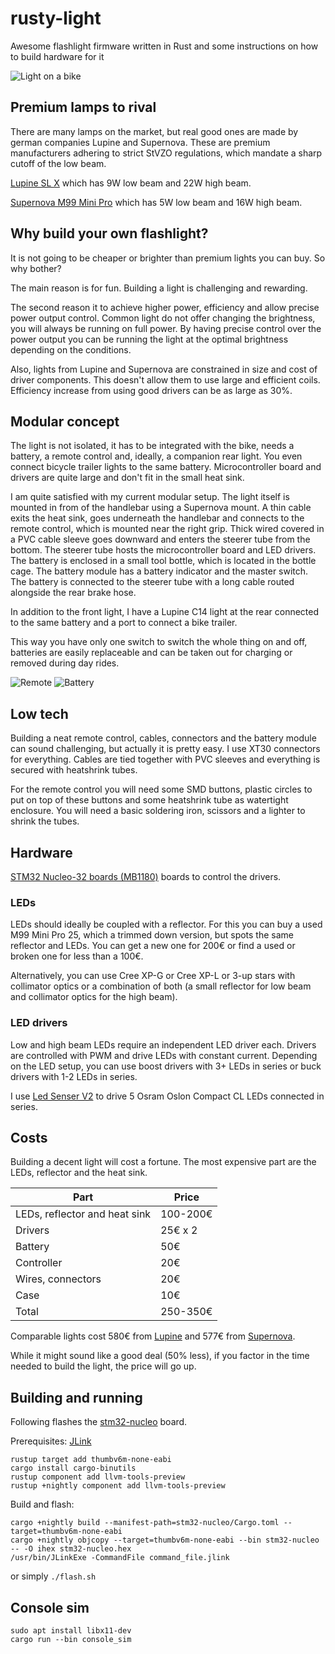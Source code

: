 # rusty-light

Awesome flashlight firmware written in Rust and some instructions on how to build hardware for it

![Light on a bike](./img/light_front.jpeg)

## Premium lamps to rival

There are many lamps on the market, but real good ones are made by german companies Lupine and Supernova.
These are premium manufacturers adhering to strict StVZO regulations, which mandate a sharp cutoff of the
low beam.

[Lupine SL X](https://www.lupine.de/products/e-bike-lights/sl-x/sl-x-(25km-h)) which has 9W low beam and 22W high beam.

[Supernova M99 Mini Pro](https://r2-bike.com/SUPERNOVA-Front-Light-M99-Mini-PRO-B54-Black-Edition-with-Battery-Pack-StVZO)
which has 5W low beam and 16W high beam.

## Why build your own flashlight?

It is not going to be cheaper or brighter than premium lights you can buy. So why bother?

The main reason is for fun. Building a light is challenging and rewarding.

The second reason it to achieve higher power, efficiency and allow precise power output
control. Common light do not offer changing the brightness, you will always be running on full power.
By having precise control over the power output you can be running the light at the optimal brightness depending on the
conditions.

Also, lights from Lupine and Supernova are constrained in size and cost of driver components.
This doesn't allow them to use large and efficient coils. Efficiency increase from using good drivers can be as large
as 30%.

## Modular concept

The light is not isolated, it has to be integrated with the bike, needs a battery, a remote control and,
ideally, a companion rear light. You even connect bicycle trailer lights to the same battery.
Microcontroller board and drivers are quite large and don't fit in the small heat sink.

I am quite satisfied with my current modular setup. The light itself is mounted in from of the handlebar using
a Supernova mount. A thin cable exits the heat sink, goes underneath the handlebar and connects to the remote control,
which is mounted near the right grip. Thick wired covered in a PVC cable sleeve goes downward and enters the steerer
tube from the bottom. The steerer tube hosts the microcontroller board and LED drivers.
The battery is enclosed in a small tool bottle, which is located in the bottle cage. The battery module has
a battery indicator and the master switch. The battery is connected to the steerer tube with a long cable routed
alongside the rear brake hose.

In addition to the front light, I have a Lupine C14 light at the rear connected to the same battery and a port
to connect a bike trailer.

This way you have only one switch to switch the whole thing on and off, batteries are easily replaceable and can
be taken out for charging or removed during day rides.

![Remote](./img/remote_3_buttons_table.jpeg)
![Battery](./img/battery_carbon.jpeg)

## Low tech

Building a neat remote control, cables, connectors and the battery module can sound challenging, but actually
it is pretty easy. I use XT30 connectors for everything. Cables are tied together with PVC sleeves and everything
is secured with heatshrink tubes.

For the remote control you will need some SMD buttons, plastic circles to put on top of these buttons and some
heatshrink tube as watertight enclosure. You will need a basic soldering iron, scissors and a lighter to shrink
the tubes.

## Hardware

[STM32 Nucleo-32 boards (MB1180)](https://www.st.com/resource/en/user_manual/dm00231744-stm32-nucleo32-boards-mb1180-stmicroelectronics.pdf)
boards to control the drivers.

### LEDs

LEDs should ideally be coupled with a reflector.
For this you can buy a used M99 Mini Pro 25, which a trimmed down version, but spots the same reflector and LEDs.
You can get a new one for 200€ or find a used or broken one for less than a 100€.

Alternatively, you can use Cree XP-G or Cree XP-L or 3-up stars with collimator optics or a combination of both
(a small reflector for low beam and collimator optics for the high beam).

### LED drivers

Low and high beam LEDs require an independent LED driver each.
Drivers are controlled with PWM and drive LEDs with constant current.
Depending on the LED setup, you can use boost drivers with 3+ LEDs in series or buck drivers with 1-2 LEDs in series.

I
use [Led Senser V2](https://www.ledtreiber.de/shop/Led-Senser-V2-R-2-%E2%80%A2-100-1350mA-%E2%80%A2-2-6V~18V-p164952213)
to drive 5 Osram Oslon Compact CL LEDs connected in series.

## Costs

Building a decent light will cost a fortune. The most expensive part are the LEDs, reflector and the heat sink.

| Part                          | Price    |
|-------------------------------|----------|
| LEDs, reflector and heat sink | 100-200€ |
| Drivers                       | 25€ x 2  |
| Battery                       | 50€      |
| Controller                    | 20€      |
| Wires, connectors             | 20€      |
| Case                          | 10€      |
| Total                         | 250-350€ |

Comparable lights cost 580€ from [Lupine](https://www.lupine.de/products/bike-lights/road-bike-lights/sl-ax)
and 577€
from [Supernova](https://r2-bike.com/SUPERNOVA-Front-Light-M99-Mini-PRO-B54-Black-Edition-with-Battery-Pack-StVZO).

While it might sound like a good deal (50% less), if you factor in the time needed to build the light,
the price will go up.

## Building and running

Following flashes the [stm32-nucleo](stm32-nucleo/README.md) board.

Prerequisites:
[JLink](https://www.segger.com/downloads/jlink/)

```
rustup target add thumbv6m-none-eabi
cargo install cargo-binutils
rustup component add llvm-tools-preview
rustup +nightly component add llvm-tools-preview
```

Build and flash:

```
cargo +nightly build --manifest-path=stm32-nucleo/Cargo.toml --target=thumbv6m-none-eabi
cargo +nightly objcopy --target=thumbv6m-none-eabi --bin stm32-nucleo -- -O ihex stm32-nucleo.hex
/usr/bin/JLinkExe -CommandFile command_file.jlink
```

or simply `./flash.sh`

## Console sim

```
sudo apt install libx11-dev
cargo run --bin console_sim
```